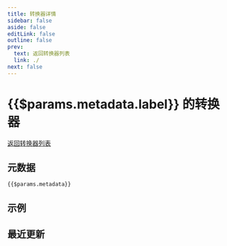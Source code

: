 ```yaml
---
title: 转换器详情
sidebar: false
aside: false
editLink: false
outline: false
prev:
  text: 返回转换器列表
  link: ./
next: false
---
```


<!-- markdownlint-disable -->

<script setup>
import { useData } from "vitepress";
const { params } = useData();
import TranslatorTimeline from "./components/TranslatorTimeline.vue"
</script>

# {{$params.metadata.label}} 的转换器

[返回转换器列表](./index.md)

## 元数据

```json-vue
{{$params.metadata}}
```

## 示例

<!-- @content -->

## 最近更新

<div class="no-list">
  <TranslatorTimeline :trends="params.trends" />
</div>

<style>
.no-list ul {
    list-style: none;
}
</style>
